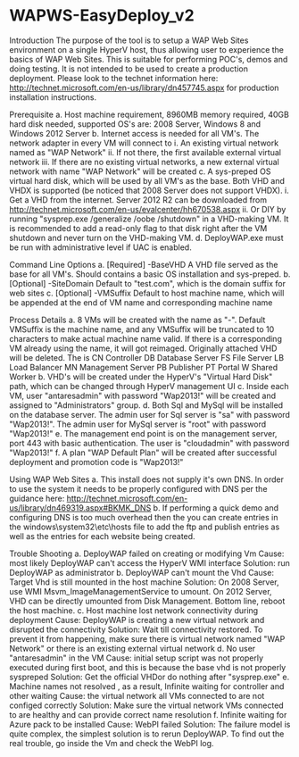 WAPWS-EasyDeploy_v2
===================

Introduction
The purpose of the tool is to setup a WAP Web Sites environment on a single HyperV host, thus allowing user to experience the basics of WAP Web Sites.  This is suitable for performing POC's, demos and doing testing.  It is not intended to be used to create a production deployment.  Please look to the technet information here: http://technet.microsoft.com/en-us/library/dn457745.aspx for production installation instructions.
	
Prerequisite
	a. Host machine requirement, 8960MB memory required, 40GB hard disk needed, supported OS's are:  2008 Server, Windows 8 and Windows 2012 Server
	b. Internet access is needed for all VM's. The network adapter in every VM will connect to
		i. An existing virtual network named as "WAP Network"
		ii. If not there, the first available external virtual network
		iii. If there are no existing virtual networks, a new external virtual network with name "WAP Network" will be created
	c. A sys-preped OS virtual hard disk, which will be used by all VM's as the base. Both VHD and VHDX is supported (be noticed that 2008 Server does not support VHDX). 
		i. Get a VHD from the internet. Server 2012 R2 can be downloaded from http://technet.microsoft.com/en-us/evalcenter/hh670538.aspx
		ii. Or DIY by running "sysprep.exe /generalize /oobe /shutdown" in a VHD-making VM. It is recommended to add a read-only flag to that disk right after the VM shutdown and never turn on the VHD-making VM.
	d. DeployWAP.exe must be run with administrative level if UAC is enabled.
			 
Command Line Options
	a. [Required] -BaseVHD 
	A VHD file served as the base for all VM's. Should contains a basic OS installation and sys-preped.
	b. [Optional] -SiteDomain
	Default to "test.com", which is the domain suffix for web sites
	c. [Optional] -VMSuffix
	Default to host machine name, which will be appended at the end of VM name and corresponding machine name
		
Process Details
	a. 8 VMs will be created with the name as "<Prefix>-<VMSuffix>". Default VMSuffix is the machine name, and any VMSuffix will be truncated to 10 characters to make actual machine name valid. If there is a corresponding VM already using the name, it will got reimaged. Originally attached VHD will be deleted.
	The <Prefix> is
	CN	Controller
	DB	Database Server
	FS	File Server
	LB	Load Balancer
	MN	Management Server
	PB	Publisher
	PT	Portal
	W	Shared Worker
	b. VHD's will be created under the HyperV's "Virtual Hard Disk" path, which can be changed through HyperV management UI
	c. Inside each VM, user "antaresadmin" with password "Wap2013!" will be created and assigned to "Administrators" group. 
	d. Both Sql and MySql will be installed on the database server. The admin user for Sql server is "sa" with password "Wap2013!". The admin user for MySql server is "root" with password "Wap2013!"
	e. The management end point is on the management server, port 443 with basic authentication. The user is "cloudadmin" with password "Wap2013!"
	f. A plan "WAP Default Plan" will be created after successful deployment and promotion code is "Wap2013!"
	
Using WAP Web Sites
	a. This install does not supply it's own DNS.  In order to use the system it needs to be properly configured with DNS per the guidance here: http://technet.microsoft.com/en-us/library/dn469319.aspx#BKMK_DNS
	b. If performing a quick demo and configuring DNS is too much overhead then the you can create entries in the windows\system32\etc\hosts file to add the ftp and publish entries as well as the entries for each website being created.

Trouble Shooting
	a. DeployWAP failed on creating or modifying Vm
	Cause: most likely DeployWAP can't access the HyperV WMI interface
	Solution: run DeployWAP as administrator
	b. DeployWAP can't mount the Vhd
	Cause: Target Vhd is still mounted in the host machine
	Solution: On 2008 Server, use WMI Msvm_ImageManagementService to umount. On 2012 Server, VHD can be directly umounted from Disk Management. Bottom line, reboot the host machine.
	c. Host machine lost network connectivity during deployment
	Cause: DeployWAP is creating a new virtual network and disrupted the connectivity
	Solution: Wait till connectivity restored. To prevent it from happening, make sure there is virtual network named "WAP Network" or there is an existing external virtual network
	d. No user "antaresadmin" in the VM
	Cause: initial setup script was not properly executed during first boot, and this is because the base vhd is not properly syspreped 
	Solution: Get the official VHDor do nothing after "sysprep.exe"
	e. Machine names not resolved , as a result, Infinite waiting for controller and other waiting
	Cause: the virtual network all VMs connected to are not configed correctly
	Solution: Make sure the virtual network VMs connected to are healthy and can provide correct name resolution
	f. Infinite waiting for Azure pack to be installed
	Cause: WebPI failed
	Solution: The failure model is quite complex, the simplest solution is to rerun DeployWAP. To find out the real trouble, go inside the Vm and check the WebPI log.
